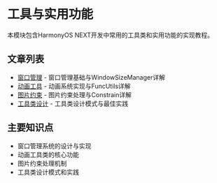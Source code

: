 # 工具与实用功能

本模块包含HarmonyOS NEXT开发中常用的工具类和实用功能的实现教程。

## 文章列表

- [窗口管理](window-management.md) - 窗口管理基础与WindowSizeManager详解
- [动画工具](animation-utils.md) - 动画系统实现与FuncUtils详解
- [图片约束](image-constraints.md) - 图片约束处理与Constrain详解
- [工具类设计](tool-design.md) - 工具类设计模式与最佳实践

## 主要知识点

- 窗口管理系统的设计与实现
- 动画工具类的核心功能
- 图片约束处理机制
- 工具类设计模式和实践